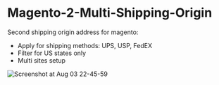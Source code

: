 # Magento-2-Multi-Shipping-Origin
Second shipping origin address for magento:
- Apply for shipping methods: UPS, USP, FedEX
- Filter for US states only
- Multi sites setup


![Screenshot at Aug 03 22-45-59](https://user-images.githubusercontent.com/12710919/128331853-11f76d03-e8a4-4659-a370-e36d0cbbea0b.png)
